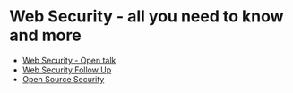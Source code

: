 # Web Security - all you need to know and more

- [Web Security - Open talk](./web-security-open-talk.md)
- [Web Security Follow Up](./web-security-follow-up.md)
- [Open Source Security](./lets-talk-about-open-source-security.md)
